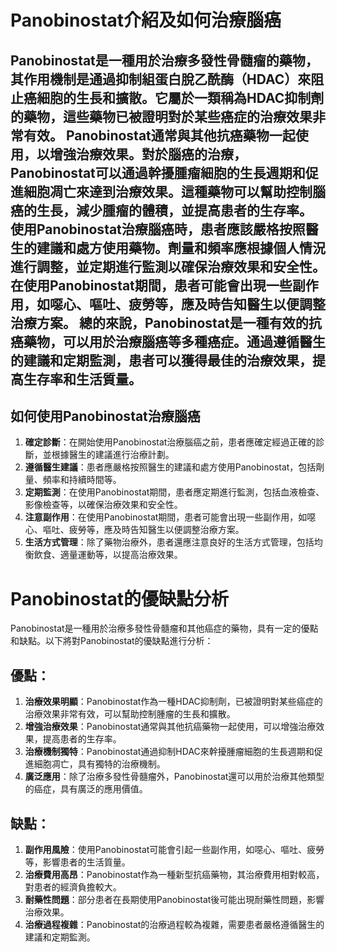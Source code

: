 # Panobinostat介紹及如何治療腦癌
Panobinostat是一種用於治療多發性骨髓瘤的藥物，其作用機制是通過抑制組蛋白脫乙酰酶（HDAC）來阻止癌細胞的生長和擴散。它屬於一類稱為HDAC抑制劑的藥物，這些藥物已被證明對於某些癌症的治療效果非常有效。
Panobinostat通常與其他抗癌藥物一起使用，以增強治療效果。對於腦癌的治療，Panobinostat可以通過幹擾腫瘤細胞的生長週期和促進細胞凋亡來達到治療效果。這種藥物可以幫助控制腦癌的生長，減少腫瘤的體積，並提高患者的生存率。
使用Panobinostat治療腦癌時，患者應該嚴格按照醫生的建議和處方使用藥物。劑量和頻率應根據個人情況進行調整，並定期進行監測以確保治療效果和安全性。在使用Panobinostat期間，患者可能會出現一些副作用，如噁心、嘔吐、疲勞等，應及時告知醫生以便調整治療方案。
總的來說，Panobinostat是一種有效的抗癌藥物，可以用於治療腦癌等多種癌症。通過遵循醫生的建議和定期監測，患者可以獲得最佳的治療效果，提高生存率和生活質量。
---
## 如何使用Panobinostat治療腦癌
1. **確定診斷**：在開始使用Panobinostat治療腦癌之前，患者應確定經過正確的診斷，並根據醫生的建議進行治療計劃。
2. **遵循醫生建議**：患者應嚴格按照醫生的建議和處方使用Panobinostat，包括劑量、頻率和持續時間等。
3. **定期監測**：在使用Panobinostat期間，患者應定期進行監測，包括血液檢查、影像檢查等，以確保治療效果和安全性。
4. **注意副作用**：在使用Panobinostat期間，患者可能會出現一些副作用，如噁心、嘔吐、疲勞等，應及時告知醫生以便調整治療方案。
5. **生活方式管理**：除了藥物治療外，患者還應注意良好的生活方式管理，包括均衡飲食、適量運動等，以提高治療效果。
# Panobinostat的優缺點分析
Panobinostat是一種用於治療多發性骨髓瘤和其他癌症的藥物，具有一定的優點和缺點。以下將對Panobinostat的優缺點進行分析：
## 優點：
1. **治療效果明顯**：Panobinostat作為一種HDAC抑制劑，已被證明對某些癌症的治療效果非常有效，可以幫助控制腫瘤的生長和擴散。
2. **增強治療效果**：Panobinostat通常與其他抗癌藥物一起使用，可以增強治療效果，提高患者的生存率。
3. **治療機制獨特**：Panobinostat通過抑制HDAC來幹擾腫瘤細胞的生長週期和促進細胞凋亡，具有獨特的治療機制。
4. **廣泛應用**：除了治療多發性骨髓瘤外，Panobinostat還可以用於治療其他類型的癌症，具有廣泛的應用價值。
## 缺點：
1. **副作用風險**：使用Panobinostat可能會引起一些副作用，如噁心、嘔吐、疲勞等，影響患者的生活質量。
2. **治療費用高昂**：Panobinostat作為一種新型抗癌藥物，其治療費用相對較高，對患者的經濟負擔較大。
3. **耐藥性問題**：部分患者在長期使用Panobinostat後可能出現耐藥性問題，影響治療效果。
4. **治療過程複雜**：Panobinostat的治療過程較為複雜，需要患者嚴格遵循醫生的建議和定期監測。